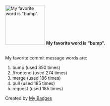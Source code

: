 <img src="https://my-badges.github.io/my-badges/favorite-word.png" alt="My favorite word is &quot;bump&quot;." title="My favorite word is &quot;bump&quot;." width="128">
<strong>My favorite word is &quot;bump&quot;.</strong>
<br><br>

My favorite commit message words are:

1. bump (used 350 times)
2. /frontend (used 274 times)
3. merge (used 186 times)
4. pull (used 185 times)
5. request (used 185 times)


Created by <a href="https://github.com/my-badges/my-badges">My Badges</a>